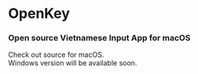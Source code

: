# OpenKey
### Open source Vietnamese Input App for macOS
Check out source for macOS.   
Windows version will be available soon.